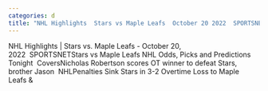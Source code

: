 ```yaml
---
categories: d
title: "NHL Highlights  Stars vs Maple Leafs  October 20 2022  SPORTSNET"
---
```

NHL Highlights | Stars vs. Maple Leafs - October 20, 2022&nbsp;&nbsp;SPORTSNETStars vs Maple Leafs NHL Odds, Picks and Predictions Tonight&nbsp;&nbsp;CoversNicholas Robertson scores OT winner to defeat Stars, brother Jason&nbsp;&nbsp;NHLPenalties Sink Stars in 3-2 Overtime Loss to Maple Leafs&nbsp;&